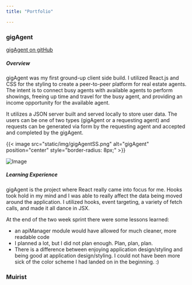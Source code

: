 ```yaml
---
title: "Portfolio"

---
```




### gigAgent


[gigAgent on gitHub](https://github.com/TheBenGregory/gigAgent)

##### Overview

gigAgent was my first ground-up client side build. I utilized React.js and CSS for the styling to create a peer-to-peer platform for real estate agents. The intent is to connect busy agents with available agents to perform showings, freeing up time and travel for the busy agent, and providing an income opportunity for the available agent.

It utilizes a JSON server built and served locally to store user data. The users can be one of two types (gigAgent or a requesting agent) and requests can be generated via form by the requesting agent and accepted and completed by the gigAgent. 



{{< image src="static/img/gigAgentSS.png" alt="gigAgent" position="center" style="border-radius: 8px;" >}}

![Image](/gigAgentSS.jpg)


##### Learning Experience

gigAgent is the project where React really came into focus for me. Hooks took hold in my mind and I was able to really affect the data being moved around the application. I utilized hooks, event targeting, a variety of fetch calls, and made it all dance in JSX. 

At the end of the two week sprint there were some lessons learned:
* an apiManager module would have allowed for much cleaner, more readable code
* I planned a lot, but I did not plan enough. Plan, plan, plan.
* There is a difference between enjoying application design/styling and being good at application design/styling. I could not have been more sick of the color scheme I had landed on in the beginning. :)



### Muirist


